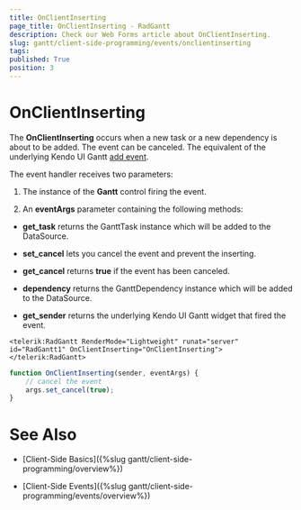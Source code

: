 ```yaml
---
title: OnClientInserting
page_title: OnClientInserting - RadGantt
description: Check our Web Forms article about OnClientInserting.
slug: gantt/client-side-programming/events/onclientinserting
tags: 
published: True
position: 3
---
```


# OnClientInserting


The **OnClientInserting** occurs when a new task or a new dependency is about to be added. The event can be canceled. The equivalent of the underlying Kendo UI Gantt [add event](https://docs.telerik.com/kendo-ui/api/javascript/ui/gantt/events/add).

The event handler receives two parameters:

1. The instance of the **Gantt** control firing the event.

2. An **eventArgs** parameter containing the following methods:

* **get_task** returns the GanttTask instance which will be added to the DataSource.

* **set_cancel** lets you cancel the event and prevent the inserting.

* **get_cancel** returns **true** if the event has been canceled.

* **dependency** returns the GanttDependency instance which will be added to the DataSource.

* **get_sender** returns the underlying Kendo UI Gantt widget that fired the event.

````ASP.NET
<telerik:RadGantt RenderMode="Lightweight" runat="server" id="RadGantt1" OnClientInserting="OnClientInserting">
</telerik:RadGantt>
````

````JavaScript
function OnClientInserting(sender, eventArgs) {
    // cancel the event
    args.set_cancel(true);
}
````

# See Also

 * [Client-Side Basics]({%slug gantt/client-side-programming/overview%})

 * [Client-Side Events]({%slug gantt/client-side-programming/events/overview%})
